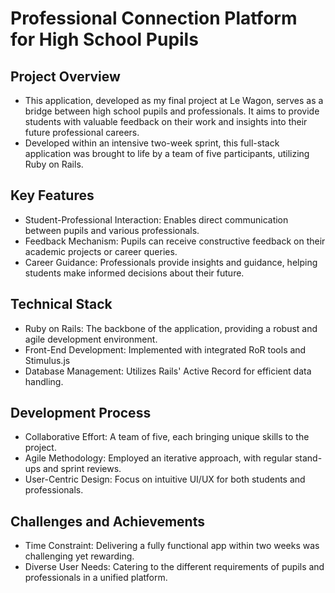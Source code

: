 # Professional Connection Platform for High School Pupils
## Project Overview
- This application, developed as my final project at Le Wagon, serves as a bridge between high school pupils and professionals. It aims to provide students with valuable feedback on their work and insights into their future professional careers.
- Developed within an intensive two-week sprint, this full-stack application was brought to life by a team of five participants, utilizing Ruby on Rails.

## Key Features
- Student-Professional Interaction: Enables direct communication between pupils and various professionals.
- Feedback Mechanism: Pupils can receive constructive feedback on their academic projects or career queries.
- Career Guidance: Professionals provide insights and guidance, helping students make informed decisions about their future.
## Technical Stack
- Ruby on Rails: The backbone of the application, providing a robust and agile development environment.
- Front-End Development: Implemented with integrated RoR tools and Stimulus.js
- Database Management: Utilizes Rails' Active Record for efficient data handling.
## Development Process
- Collaborative Effort: A team of five, each bringing unique skills to the project.
- Agile Methodology: Employed an iterative approach, with regular stand-ups and sprint reviews.
- User-Centric Design: Focus on intuitive UI/UX for both students and professionals.
## Challenges and Achievements
- Time Constraint: Delivering a fully functional app within two weeks was challenging yet rewarding.
- Diverse User Needs: Catering to the different requirements of pupils and professionals in a unified platform.
